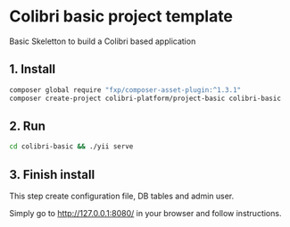 # Colibri basic project template

Basic Skeletton to build a Colibri based application

## 1. Install

```bash
composer global require "fxp/composer-asset-plugin:^1.3.1"
composer create-project colibri-platform/project-basic colibri-basic
```

## 2. Run

```bash
cd colibri-basic && ./yii serve
```

## 3. Finish install

This step create configuration file, DB tables and admin user.

Simply go to http://127.0.0.1:8080/ in your browser and follow instructions.